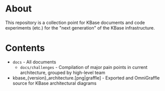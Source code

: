 # About

This repository is a collection point for KBase documents and code experiments (etc.) for the
"next generation" of the KBase infrastructure.

# Contents

* `docs` - All documents
  * `docs/challenges` - Compilation of major pain points in current architecture, grouped by high-level team
* kbase_{version}_architecture.[png|graffle] - Exported and OmniGraffle source for KBase architectural diagrams
